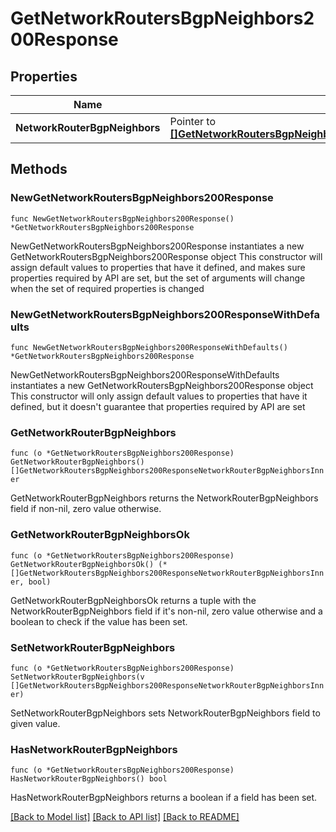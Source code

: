 # GetNetworkRoutersBgpNeighbors200Response

## Properties

Name | Type | Description | Notes
------------ | ------------- | ------------- | -------------
**NetworkRouterBgpNeighbors** | Pointer to [**[]GetNetworkRoutersBgpNeighbors200ResponseNetworkRouterBgpNeighborsInner**](GetNetworkRoutersBgpNeighbors200ResponseNetworkRouterBgpNeighborsInner.md) |  | [optional] 

## Methods

### NewGetNetworkRoutersBgpNeighbors200Response

`func NewGetNetworkRoutersBgpNeighbors200Response() *GetNetworkRoutersBgpNeighbors200Response`

NewGetNetworkRoutersBgpNeighbors200Response instantiates a new GetNetworkRoutersBgpNeighbors200Response object
This constructor will assign default values to properties that have it defined,
and makes sure properties required by API are set, but the set of arguments
will change when the set of required properties is changed

### NewGetNetworkRoutersBgpNeighbors200ResponseWithDefaults

`func NewGetNetworkRoutersBgpNeighbors200ResponseWithDefaults() *GetNetworkRoutersBgpNeighbors200Response`

NewGetNetworkRoutersBgpNeighbors200ResponseWithDefaults instantiates a new GetNetworkRoutersBgpNeighbors200Response object
This constructor will only assign default values to properties that have it defined,
but it doesn't guarantee that properties required by API are set

### GetNetworkRouterBgpNeighbors

`func (o *GetNetworkRoutersBgpNeighbors200Response) GetNetworkRouterBgpNeighbors() []GetNetworkRoutersBgpNeighbors200ResponseNetworkRouterBgpNeighborsInner`

GetNetworkRouterBgpNeighbors returns the NetworkRouterBgpNeighbors field if non-nil, zero value otherwise.

### GetNetworkRouterBgpNeighborsOk

`func (o *GetNetworkRoutersBgpNeighbors200Response) GetNetworkRouterBgpNeighborsOk() (*[]GetNetworkRoutersBgpNeighbors200ResponseNetworkRouterBgpNeighborsInner, bool)`

GetNetworkRouterBgpNeighborsOk returns a tuple with the NetworkRouterBgpNeighbors field if it's non-nil, zero value otherwise
and a boolean to check if the value has been set.

### SetNetworkRouterBgpNeighbors

`func (o *GetNetworkRoutersBgpNeighbors200Response) SetNetworkRouterBgpNeighbors(v []GetNetworkRoutersBgpNeighbors200ResponseNetworkRouterBgpNeighborsInner)`

SetNetworkRouterBgpNeighbors sets NetworkRouterBgpNeighbors field to given value.

### HasNetworkRouterBgpNeighbors

`func (o *GetNetworkRoutersBgpNeighbors200Response) HasNetworkRouterBgpNeighbors() bool`

HasNetworkRouterBgpNeighbors returns a boolean if a field has been set.


[[Back to Model list]](../README.md#documentation-for-models) [[Back to API list]](../README.md#documentation-for-api-endpoints) [[Back to README]](../README.md)


